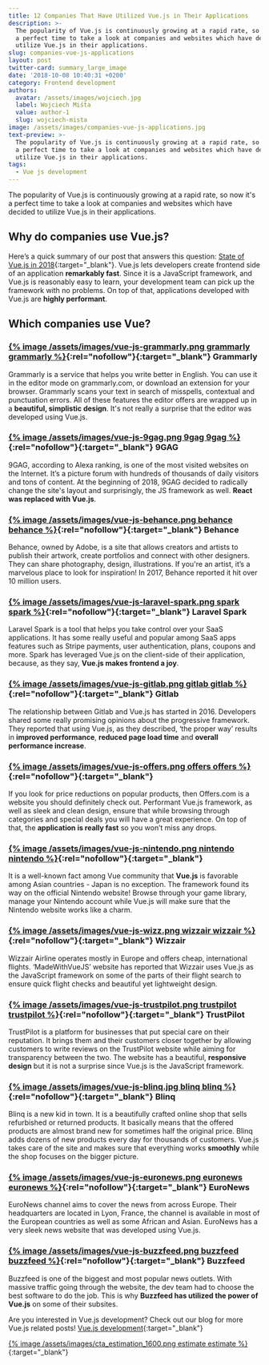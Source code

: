 ```yaml
---
title: 12 Companies That Have Utilized Vue.js in Their Applications
description: >-
  The popularity of Vue.js is continuously growing at a rapid rate, so now it's
  a perfect time to take a look at companies and websites which have decided to
  utilize Vue.js in their applications.
slug: companies-vue-js-applications
layout: post
twitter-card: summary_large_image
date: '2018-10-08 10:40:31 +0200'
category: Frontend development
authors:
  avatar: /assets/images/wojciech.jpg
  label: Wojciech Miśta
  value: author-1
  slug: wojciech-mista
image: /assets/images/companies-vue-js-applications.jpg
text-preview: >-
  The popularity of Vue.js is continuously growing at a rapid rate, so now it's
  a perfect time to take a look at companies and websites which have decided to
  utilize Vue.js in their applications.
tags:
  - Vue js development
---
```

The popularity of Vue.js is continuously growing at a rapid rate, so now it's a perfect time to take a look at companies and websites which have decided to utilize Vue.js in their applications.

## Why do companies use Vue.js?

Here’s a quick summary of our post that answers this question: [State of Vue.js in 2018](https://naturaily.com/blog/vue-js-2018){:target="_blank"}. Vue.js lets developers create frontend side of an application **remarkably fast**. Since it is a JavaScript framework, and Vue.js is reasonably easy to learn, your development team can pick up the framework with no problems. On top of that, applications developed with Vue.js are **highly performant**.

## Which companies use Vue?

### [{% image /assets/images/vue-js-grammarly.png grammarly grammarly %}](https://www.grammarly.com/){:rel="nofollow"}{:target="_blank"} Grammarly

Grammarly is a service that helps you write better in English. You can use it in the editor mode on grammarly.com, or download an extension for your browser. Grammarly scans your text in search of misspells, contextual and punctuation errors. All of these features the editor offers are wrapped up in a **beautiful, simplistic design**. It's not really a surprise that the editor was developed using Vue.js.

### [{% image /assets/images/vue-js-9gag.png 9gag 9gag %}](https://www.9gag.com/){:rel="nofollow"}{:target="_blank"} 9GAG

9GAG, according to Alexa ranking, is one of the most visited websites on the Internet. It’s a picture forum with hundreds of thousands of daily visitors and tons of content. At the beginning of 2018, 9GAG decided to radically change the site's layout and surprisingly, the JS framework as well. **React was replaced with Vue.js**.

### [{% image /assets/images/vue-js-behance.png behance behance %}](https://www.behance.net/){:rel="nofollow"}{:target="_blank"} Behance

Behance, owned by Adobe, is a site that allows creators and artists to publish their artwork, create portfolios and connect with other designers. They can share photography, design, illustrations. If you're an artist, it’s a marvelous place to look for inspiration! In 2017, Behance reported it hit over 10 million users.

### [{% image /assets/images/vue-js-laravel-spark.png spark spark %}](https://spark.laravel.com/){:rel="nofollow"}{:target="_blank"} Laravel Spark

Laravel Spark is a tool that helps you take control over your SaaS applications. It has some really useful and popular among SaaS apps features such as Stripe payments, user authentication, plans, coupons and more. Spark has leveraged Vue.js on the client-side of their application, because, as they say, **Vue.js makes frontend a joy**.

### [{% image /assets/images/vue-js-gitlab.png gitlab gitlab %}](https://gitlab.com/){:rel="nofollow"}{:target="_blank"} Gitlab

The relationship between Gitlab and Vue.js has started in 2016. Developers shared some really promising opinions about the progressive framework. They reported that using Vue.js, as they described, ‘the proper way’ results in **improved performance**, **reduced page load time** and **overall performance increase**.

### [{% image /assets/images/vue-js-offers.png offers offers %}](https://offers.com/){:rel="nofollow"}{:target="_blank"}

If you look for price reductions on popular products, then Offers.com is a website you should definitely check out. Performant Vue.js framework, as well as sleek and clean design, ensure that while browsing through categories and special deals you will have a great experience. On top of that, the **application is really fast** so you won’t miss any drops.

### [{% image /assets/images/vue-js-nintendo.png nintendo nintendo %}](https://nintendo.com/){:rel="nofollow"}{:target="_blank"}

It is a well-known fact among Vue community that **Vue.js** is favorable among Asian countries - Japan is no exception. The framework found its way on the official Nintendo website! Browse through your game library, manage your Nintendo account while Vue.js will make sure that the Nintendo website works like a charm.

### [{% image /assets/images/vue-js-wizz.png wizzair wizzair %}](https://wizzair.com/){:rel="nofollow"}{:target="_blank"} Wizzair

Wizzair Airline operates mostly in Europe and offers cheap, international flights. ‘MadeWithVueJS’ website has reported that Wizzair uses Vue.js as the JavaScript framework on some of the parts of their flight search to ensure quick flight checks and beautiful yet lightweight design.

### [{% image /assets/images/vue-js-trustpilot.png trustpilot trustpilot %}](https://trustpilot.com/){:rel="nofollow"}{:target="_blank"} TrustPilot

TrustPilot is a platform for businesses that put special care on their reputation. It brings them and their customers closer together by allowing customers to write reviews on the TrustPilot website while aiming for transparency between the two. The website has a beautiful, **responsive design** but it is not a surprise since Vue.js is the JavaScript framework.

### [{% image /assets/images/vue-js-blinq.jpg blinq blinq %}](https://www.blinq.com/){:rel="nofollow"}{:target="_blank"} Blinq

Blinq is a new kid in town. It is a beautifully crafted online shop that sells refurbished or returned products. It basically means that the offered products are almost brand new for sometimes half the original price. Blinq adds dozens of new products every day for thousands of customers. Vue.js takes care of the site and makes sure that everything works **smoothly** while the shop focuses on the bigger picture.

### [{% image /assets/images/vue-js-euronews.png euronews euronews %}](https://www.euronews.com/){:rel="nofollow"}{:target="_blank"} EuroNews

EuroNews channel aims to cover the news from across Europe. Their headquarters are located in Lyon, France, the channel is available in most of the European countries as well as some African and Asian. EuroNews has a very sleek news website that was developed using Vue.js.

### [{% image /assets/images/vue-js-buzzfeed.png buzzfeed buzzfeed %}](https://www.buzzfeed.com/){:rel="nofollow"}{:target="_blank"} Buzzfeed

Buzzfeed is one of the biggest and most popular news outlets. With massive traffic going through the website, the dev team had to choose the best software to do the job. This is why **Buzzfeed has utilized the power of Vue.js** on some of their subsites.

Are you interested in Vue.js development? Check out our blog for more Vue.js related posts! [Vue.js development](https://naturaily.com/blog/tags/vue-js-development/){:target="_blank"}

[{% image /assets/images/cta_estimation_1600.png estimate estimate %}](https://naturaily.com/get-an-estimate){:target="_blank"}
